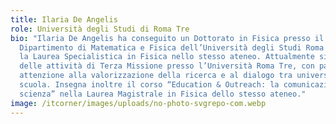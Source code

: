```yaml
---
title: Ilaria De Angelis
role: Università degli Studi di Roma Tre
bio: "Ilaria De Angelis ha conseguito un Dottorato in Fisica presso il
  Dipartimento di Matematica e Fisica dell’Università degli Studi Roma Tre, dopo
  la Laurea Specialistica in Fisica nello stesso ateneo. Attualmente si occupa
  delle attività di Terza Missione presso l’Università Roma Tre, con particolare
  attenzione alla valorizzazione della ricerca e al dialogo tra università e
  scuola. Insegna inoltre il corso “Education & Outreach: la comunicazione della
  scienza” nella Laurea Magistrale in Fisica dello stesso ateneo."
image: /itcorner/images/uploads/no-photo-svgrepo-com.webp
---
```

